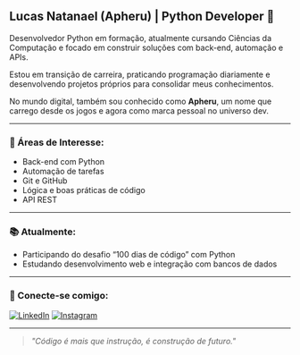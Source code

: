 ## Lucas Natanael (Apheru) | Python Developer 🐍

Desenvolvedor Python em formação, atualmente cursando Ciências da Computação e focado em construir soluções com back-end, automação e APIs.

Estou em transição de carreira, praticando programação diariamente e desenvolvendo projetos próprios para consolidar meus conhecimentos.

No mundo digital, também sou conhecido como **Apheru**, um nome que carrego desde os jogos e agora como marca pessoal no universo dev.

---

### 🚀 Áreas de Interesse:
- Back-end com Python
- Automação de tarefas
- Git e GitHub
- Lógica e boas práticas de código
- API REST

---

### 📚 Atualmente:
- Participando do desafio “100 dias de código” com Python
- Estudando desenvolvimento web e integração com bancos de dados

---

### 🤝 Conecte-se comigo:
[![LinkedIn](https://img.shields.io/badge/LinkedIn-black?style=for-the-badge&logo=linkedin)](https://www.linkedin.com/in/luka2777/)
[![Instagram](https://img.shields.io/badge/Instagram-black?style=for-the-badge&logo=instagram)](https://www.instagram.com/apherudev/)

---

> *"Código é mais que instrução, é construção de futuro."*
